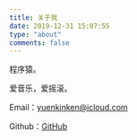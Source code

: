 ```yaml
---
title: 关于我
date: 2019-12-31 15:07:55
type: "about"
comments: false
---
```


程序猿。

爱音乐，爱摇滚。

Email：yuenkinken@icloud.com

Github：[GitHub](https://github.com/kinkenyuen)
